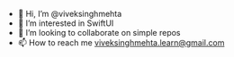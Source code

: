 - 👋 Hi, I’m @viveksinghmehta
- 👀 I’m interested in SwiftUI
- 💞️ I’m looking to collaborate on simple repos
- 📫 How to reach me viveksinghmehta.learn@gmail.com

<!---
viveksinghmehta/viveksinghmehta is a ✨ special ✨ repository because its `README.md` (this file) appears on your GitHub profile.
You can click the Preview link to take a look at your changes.
--->

